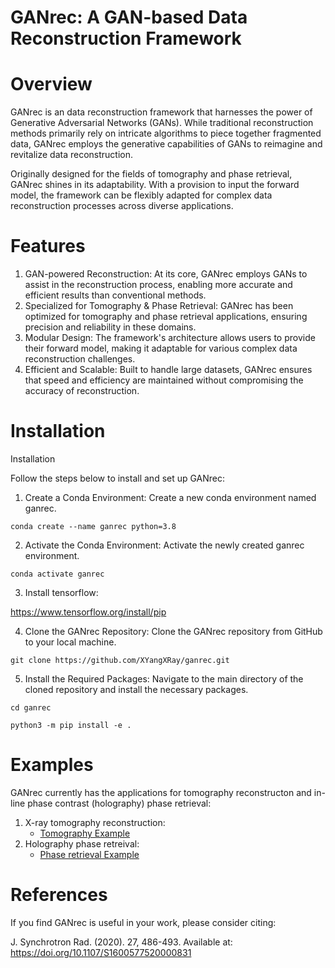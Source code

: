 # GANrec: A GAN-based Data Reconstruction Framework

# Overview

GANrec is an data reconstruction framework that harnesses the power of Generative Adversarial Networks (GANs). While traditional reconstruction methods primarily rely on intricate algorithms to piece together fragmented data, GANrec employs the generative capabilities of GANs to reimagine and revitalize data reconstruction.

Originally designed for the fields of tomography and phase retrieval, GANrec shines in its adaptability. With a provision to input the forward model, the framework can be flexibly adapted for complex data reconstruction processes across diverse applications.

# Features

1. GAN-powered Reconstruction: At its core, GANrec employs GANs to assist in the reconstruction process, enabling more accurate and efficient results than conventional methods.
2. Specialized for Tomography & Phase Retrieval: GANrec has been optimized for tomography and phase retrieval applications, ensuring precision and reliability in these domains.
3. Modular Design: The framework's architecture allows users to provide their forward model, making it adaptable for various complex data reconstruction challenges.
4. Efficient and Scalable: Built to handle large datasets, GANrec ensures that speed and efficiency are maintained without compromising the accuracy of reconstruction.

# Installation

Installation

Follow the steps below to install and set up GANrec:

1. Create a Conda Environment:
Create a new conda environment named ganrec.

`conda create --name ganrec python=3.8`

2. Activate the Conda Environment:
Activate the newly created ganrec environment.

`conda activate ganrec`

3. Install tensorflow:

https://www.tensorflow.org/install/pip

4. Clone the GANrec Repository:
Clone the GANrec repository from GitHub to your local machine.

`git clone https://github.com/XYangXRay/ganrec.git`

5. Install the Required Packages:
Navigate to the main directory of the cloned repository and install the necessary packages.

`cd ganrec`

`python3 -m pip install -e .`

# Examples

GANrec currently has the applications for tomography reconstructon and in-line phase contrast (holography) phase retrieval:

1. X-ray tomography reconstruction:
   - [Tomography Example](https://github.com/XYangXRay/ganrec/blob/main/examples/tomography_tf.ipynb)
2. Holography phase retreival:
   - [Phase retrieval Example](https://github.com/XYangXRay/ganrec/blob/main/examples/holography_tf.ipynb)

# References

If you find GANrec is useful in your work, please consider citing:

J. Synchrotron Rad. (2020). 27, 486-493.
Available at: https://doi.org/10.1107/S1600577520000831
